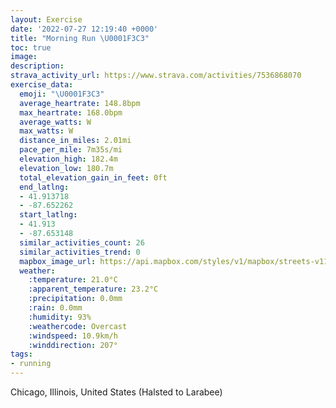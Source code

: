 ```yaml
---
layout: Exercise
date: '2022-07-27 12:19:40 +0000'
title: "Morning Run \U0001F3C3"
toc: true
image:
description:
strava_activity_url: https://www.strava.com/activities/7536868070
exercise_data:
  emoji: "\U0001F3C3"
  average_heartrate: 148.8bpm
  max_heartrate: 168.0bpm
  average_watts: W
  max_watts: W
  distance_in_miles: 2.01mi
  pace_per_mile: 7m35s/mi
  elevation_high: 182.4m
  elevation_low: 180.7m
  total_elevation_gain_in_feet: 0ft
  end_latlng:
  - 41.913718
  - -87.652262
  start_latlng:
  - 41.913
  - -87.653148
  similar_activities_count: 26
  similar_activities_trend: 0
  mapbox_image_url: https://api.mapbox.com/styles/v1/mapbox/streets-v11/static/path-5+787af2-1.0(ecy~Fdw~uO%5DO%5BCoAJ%3Fy%40CYDQ%3F%5BIqEBQCeA%40cCAwBK_DA%7DDEk%40%3FuABUEuKEYBs%40CoGCKST%7DBB%3Fg%40Fk%40%3Fc%40C%7D%40EqJCOBWA%5D%40O%3Fe%40I_ALm%40%3Fk%40Ek%40EiAIUDSIQE%7D%40EYJe%40Ek%40%40WBMKqBFg%40%3FUC%7B%40%40k%40Io%40%3FoCoAi%40IVZAHDFEN%7CAPjAJ%7C%40BtFINJh%40%3FVIj%40BPCr%40Hj%40FRA%5CHJCb%40D~%40DVEv%40FVBx%40F~TDFPGbAQl%40A%3Fd%40IpALjWSj%40Jp%40HjAJrRFFFJ%40R),pin-s-s+e5b22e(-87.65315,41.91299),pin-s-f+89ae00(-87.65226999999999,41.91371000000004)/auto/800x800?access_token=pk.eyJ1Ijoiam9zaGJlY2ttYW4iLCJhIjoiY205eWR2aDd1MWZ6djJrbXc4a3M0bWZleiJ9.XiG9OWkNcZk2QzjJbxLB4A
  weather:
    :temperature: 21.0°C
    :apparent_temperature: 23.2°C
    :precipitation: 0.0mm
    :rain: 0.0mm
    :humidity: 93%
    :weathercode: Overcast
    :windspeed: 10.9km/h
    :winddirection: 207°
tags:
- running
---
```

Chicago, Illinois, United States (Halsted to Larabee)
